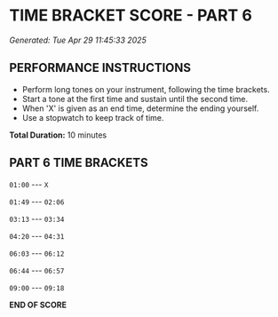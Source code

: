 # TIME BRACKET SCORE - PART 6
*Generated: Tue Apr 29 11:45:33 2025*

## PERFORMANCE INSTRUCTIONS
- Perform long tones on your instrument, following the time brackets.
- Start a tone at the first time and sustain until the second time.
- When 'X' is given as an end time, determine the ending yourself.
- Use a stopwatch to keep track of time.

**Total Duration:** 10 minutes

## PART 6 TIME BRACKETS

`01:00` --- `X`

`01:49` --- `02:06`

`03:13` --- `03:34`

`04:20` --- `04:31`

`06:03` --- `06:12`

`06:44` --- `06:57`

`09:00` --- `09:18`

**END OF SCORE**
